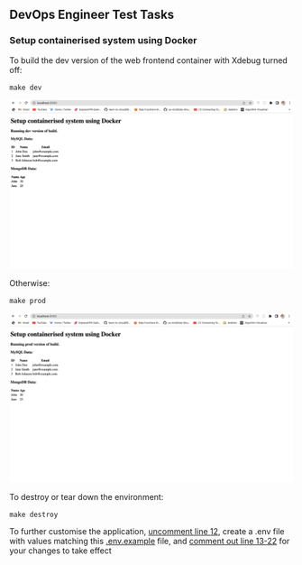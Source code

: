 ## DevOps Engineer Test Tasks

### Setup containerised system using Docker

To build the dev version of the web frontend container with Xdebug turned off:
```
make dev
```

![dev version of build](assets/dev-build-version.png)

Otherwise:
```
make prod
```
![prod version of build](assets/prod-build-version.png)

To destroy or tear down the environment:

```
make destroy
```

To further customise the application, [uncomment line 12](https://github.com/mosesbenjamin/lecturio-devops-assessment/blob/main/docker-compose.yml#:~:text=%23%20env_file%3A%20.env%20%23%20load%20values%20from%20.env%20file), 
create a .env file with values matching this [.env.example](.env.example) file, and [comment out line 13-22](https://github.com/mosesbenjamin/lecturio-devops-assessment/blob/main/docker-compose.yml#:~:text=from%20.env%20file-,environment%3A,%2D%20PHP_ENV%3D%24%7BENVIRONMENT%7D,-volumes%3A) for your changes to take effect 


